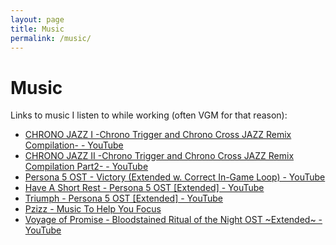 ```yaml
---
layout: page
title: Music
permalink: /music/
---
```


# Music

Links to music I listen to while working (often VGM for that reason):

- [CHRONO JAZZ I -Chrono Trigger and Chrono Cross JAZZ Remix Compilation- - YouTube](https://www.youtube.com/watch?v=ZRPU14skoHg)
- [CHRONO JAZZ II -Chrono Trigger and Chrono Cross JAZZ Remix Compilation Part2- - YouTube](https://www.youtube.com/watch?v=AECX7omi-lc)
- [Persona 5 OST - Victory (Extended w. Correct In-Game Loop) - YouTube](https://www.youtube.com/watch?v=Ec4YbVP9R-A)
- [Have A Short Rest - Persona 5 OST [Extended] - YouTube](https://www.youtube.com/watch?v=jU44Lx_jCFo)
- [Triumph - Persona 5 OST [Extended] - YouTube](https://www.youtube.com/watch?v=JTny2jNoqc0)
- [Pzizz - Music To Help You Focus](https://focus.pzizz.com/)
- [Voyage of Promise - Bloodstained Ritual of the Night OST ~Extended~ - YouTube](https://www.youtube.com/watch?v=2ccf-YzKyVg)
